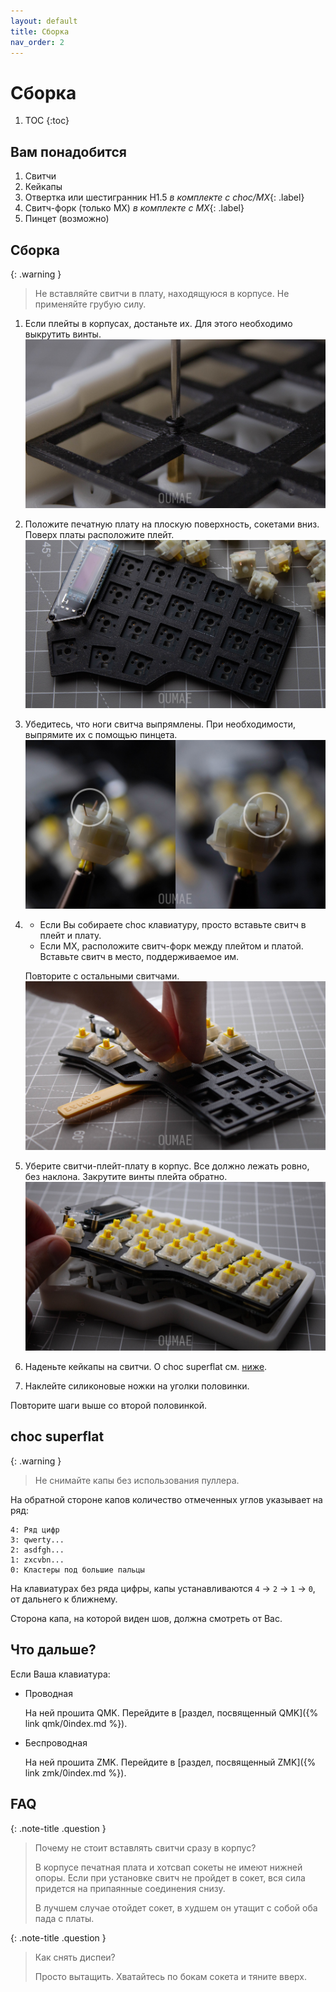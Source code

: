 ```yaml
---
layout: default
title: Сборка
nav_order: 2
---
```


# Сборка

1. TOC
{:toc}

## Вам понадобится

1. Свитчи
2. Кейкапы
3. Отвертка или шестигранник H1.5 *в комплекте с choc/MX*{: .label}
5. Свитч-форк (только MX) *в комплекте с MX*{: .label}
6. Пинцет (возможно)

## Сборка

{: .warning }
> Не вставляйте свитчи в плату, находящуюся в корпусе. Не применяйте грубую
> силу.

1. Если плейты в корпусах, достаньте их. Для этого необходимо выкрутить винты.
    ![](./screw.jpg)

2. Положите печатную плату на плоскую поверхность, сокетами вниз. Поверх платы расположите плейт.
    ![](./plate.jpg)

3. Убедитесь, что ноги свитча выпрямлены. При необходимости, выпрямите их с помощью пинцета.
    ![](./leads.jpg)

4. - Если Вы собираете choc клавиатуру, просто вставьте свитч в плейт и плату.
    - Если MX, расположите свитч-форк между плейтом и платой. Вставьте свитч в место, поддерживаемое им.

    Повторите с остальными свитчами.
    ![](./switch.jpg)

5. Уберите свитчи-плейт-плату в корпус. Все должно лежать ровно, без наклона. Закрутите винты плейта обратно.
    ![](./case.jpg)

6. Наденьте кейкапы на свитчи. О choc superflat см. [ниже](#choc-superflat).

7. Наклейте силиконовые ножки на уголки половинки.

Повторите шаги выше со второй половинкой.

## choc superflat

{: .warning }
> Не снимайте капы без использования пуллера.

На обратной стороне капов количество отмеченных углов указывает на ряд:

```
4: Ряд цифр
3: qwerty...
2: asdfgh...
1: zxcvbn...
0: Кластеры под большие пальцы
```

На клавиатурах без ряда цифры, капы устанавливаются `4` -> `2` -> `1` -> `0`, от дальнего к ближнему.

Сторона капа, на которой виден шов, должна смотреть от Вас.

## Что дальше?

Если Ваша клавиатура:

- Проводная

    На ней прошита QMK. Перейдите в [раздел, посвященный QMK]({% link qmk/0index.md %}).

- Беспроводная

    На ней прошита ZMK. Перейдите в [раздел, посвященный ZMK]({% link zmk/0index.md %}).

## FAQ

{: .note-title .question }
> Почему не стоит вставлять свитчи сразу в корпус?
>
> В корпусе печатная плата и хотсвап сокеты не имеют нижней опоры. Если
> при установке свитч не пройдет в сокет, вся сила придется на припаянные
> соединения снизу.
>
> В лучшем случае отойдет сокет, в худшем он утащит с собой оба пада с платы.

{: .note-title .question }
> Как снять диспеи?
>
> Просто вытащить. Хватайтесь по бокам сокета и тяните вверх.
